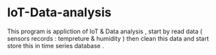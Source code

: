 # IoT-Data-analysis
This program is appliction of IoT &amp; Data analysis , start by read data ( sensors records : tempreture &amp; humidity ) then clean this data and start store this in time series database . 
